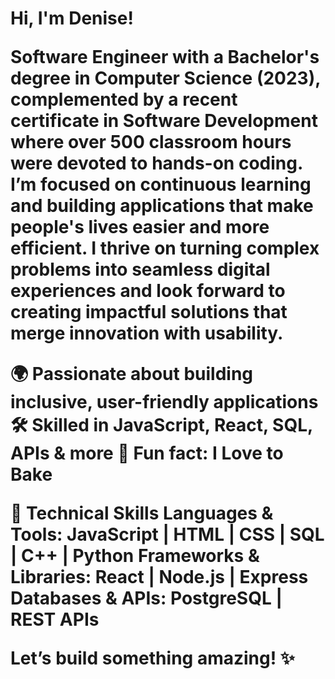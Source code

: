 <h1>Hi, I'm Denise! <br/>

Software Engineer with a Bachelor's degree in Computer Science  (2023), complemented by a recent certificate in Software Development where over 500 classroom hours were devoted to hands-on coding. I’m focused on continuous learning and building applications that make people's lives easier and more efficient. I thrive on turning complex problems into seamless digital experiences and look forward to creating impactful solutions that merge innovation with usability. 

🌍 Passionate about building inclusive, user-friendly applications
🛠️ Skilled in JavaScript, React, SQL, APIs & more
💬 Fun fact: I Love to Bake

🔧 Technical Skills
Languages & Tools: JavaScript | HTML | CSS | SQL | C++ | Python
Frameworks & Libraries: React | Node.js | Express
Databases & APIs: PostgreSQL | REST APIs

Let’s build something amazing! ✨
